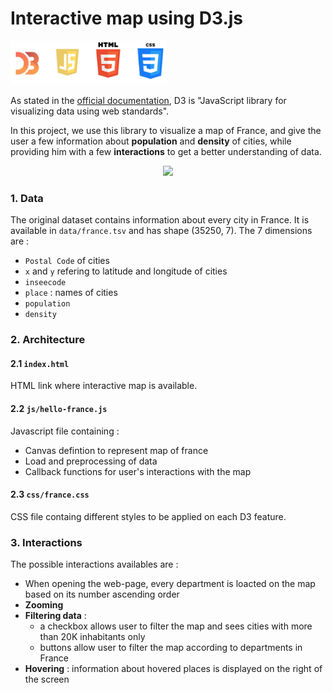 <h1>Interactive map using D3.js</h1></

<p align="center">
  <img src='img/technos.png' height=70 width=250>
</p>

As stated in the [official documentation](https://github.com/d3/d3/wiki), D3 is "JavaScript library for visualizing data  using web standards".

In this project, we use this library to visualize a map of France, and give the user a few information about **population** and **density** of cities, while providing him with a few **interactions** to get a better understanding of data.

<p align="center">
    <img src='img/map.gif'>
</p>

### 1. Data

The original dataset contains information about every city in France. It is available in `data/france.tsv` and has shape (35250, 7).
The 7 dimensions are :
* `Postal Code` of cities  
* `x` and `y` refering to latitude and longitude of cities  
* `inseecode`  
* `place` : names of cities  
* `population`  
* `density`  

### 2. Architecture  

#### 2.1 `index.html`  

HTML link where interactive map is available.

#### 2.2 `js/hello-france.js`  

Javascript file containing :  
* Canvas defintion to represent map of france  
* Load and preprocessing of data  
* Callback functions for user's interactions with the map  

#### 2.3 `css/france.css`  

CSS file containg different styles to be applied on each D3 feature.

### 3. Interactions

The possible interactions availables are : 
* When opening the web-page, every department is loacted on the map based on its number ascending order
* **Zooming**  
* **Filtering data** : 
    - a checkbox allows user to filter the map and sees cities with more than 20K inhabitants only  
    - buttons allow user to filter the map according to departments in France  
* **Hovering** : information about hovered places is displayed on the right of the screen

